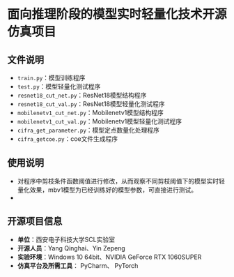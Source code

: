 # 面向推理阶段的模型实时轻量化技术开源仿真项目

## 文件说明
- `train.py`：模型训练程序
- `test.py`：模型轻量化测试程序
- `resnet18_cut_net.py`：ResNet18模型结构程序
- `resnet18_cut_val.py`：ResNet18模型轻量化测试程序
- `mobilenetv1_cut_net.py`：Mobilenetv1模型结构程序
- `mobilenetv1_cut_val.py`：Mobilenetv1模型轻量化测试程序
- `cifra_get_parameter.py`：模型定点数量化处理程序
- `cifra_getcoe.py`：coe文件生成程序

## 使用说明
- 对程序中剪枝条件函数阈值进行修改，从而观察不同剪枝阈值下的模型实时轻量化效果，mbv1模型为已经训练好的模型参数，可直接进行测试。
- 

## 开源项目信息
- **单位**：西安电子科技大学SCL实验室
- **开源人员**：Yang Qinghai、Yin Zepeng
- **实验环境**：Windows 10 64bit、NVIDIA GeForce RTX 1060SUPER
- **仿真平台及所需工具**： PyCharm、 PyTorch


